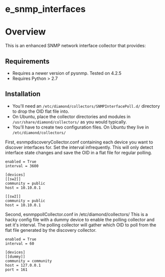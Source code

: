 # e_snmp_interfaces
# Overview

This is an enhanced SNMP network interface collector that provides:

## Requirements

* Requires a newer version of pysnmp. Tested on 4.2.5
* Requires Python > 2.7

## Installation

* You'll need an `/etc/diamond/collectors/SNMPInterfacePoll.d/` directory to drop the OID flat file into.
* On Ubuntu, place the collector directories and modules in `/usr/share/diamond/collectors/` as you would typically. 
* You'll have to create two configuration files. On Ubuntu they live in `/etc/diamond/collectors/` 

First, esnmpdiscoveryCollector.conf containing each device you want to discover interfaces for.
Set the interval infrequently. This will only detect interface state changes and save the OID 
in a flat file for regular polling. 
```
enabled = True
interval = 3600

[devices]
[[sw2]]
community = public
host = 10.10.0.1

[[sw2]]
community = public
host = 10.10.0.1
```
Second, esnmppollCollector.conf in /etc/diamond/collectors/
This is a hacky config file with a dummy device to enable the polling collector and
set it's interval. The polling collector will gather which OID to poll from the 
flat file generated by the discovery collector.
```
enabled = True
interval = 60

[devices]
[[dummy]]
community = community
host = 127.0.0.1
port = 161
```

